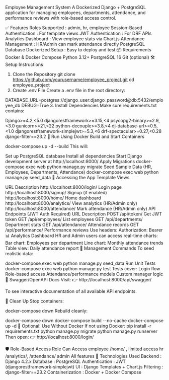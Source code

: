 Employee Management System
A Dockerized Django + PostgreSQL application for managing employees, departments, attendance, and performance reviews with role-based access control.

✅ Features
Roles Supported : admin, hr, employee
Session-Based Authentication : For template views
JWT Authentication : For DRF APIs
Analytics Dashboard : View employee stats via Chart.js
Attendance Management : HR/Admin can mark attendance directly
PostgreSQL Database
Dockerized Setup : Easy to deploy and test
📦 Requirements
Docker & Docker Compose
Python 3.12+
PostgreSQL 16
Git (optional)
🛠️ Setup Instructions
1. Clone the Repository
git clone https://github.com/yourusername/employee_project.git 
cd employee_project
2. Create .env File
Create a .env file in the root directory:

DATABASE_URL=postgres://django_user:django_password@db:5432/employee_db
DEBUG=True
3. Install Dependencies
Make sure requirements.txt contains:

Django>=4.2,<5.0
djangorestframework>=3.15,<4
psycopg2-binary>=2.9,<3.0
gunicorn>=21,<22
python-decouple>=3.8,<4
dj-database-url>=0.5,<1.0
djangorestframework-simplejwt>=5.3,<6
drf-spectacular>=0.27,<0.28
django-filter==23.2
🐳 Run Using Docker
Build and Start Containers

docker-compose up -d --build
This will:

Set up PostgreSQL database
Install all dependencies
Start Django development server at http://localhost:8000/
Apply Migrations
docker-compose exec web python manage.py migrate
Seed Sample Data (HR, Employees, Departments, Attendance)
docker-compose exec web python manage.py seed_data
🚀 Accessing the App
Template Views

URL	Description
http://localhost:8000/login/	Login page
http://localhost:8000/signup/	Signup (if enabled)
http://localhost:8000/home/	Home dashboard
http://localhost:8000/analytics/	View analytics (HR/Admin only)
http://localhost:8000/attendance/	Mark attendance (HR/Admin only)
API Endpoints (JWT Auth Required)
URL	Description
POST /api/token/	Get JWT token
GET /api/employees/	List employees
GET /api/departments/	Department stats
GET /api/attendance/	Attendance records
GET /api/performance/	Performance reviews
Use headers:
Authorization: Bearer <your-access-token>
📊 Analytics Dashboard
HR and Admin users can access real-time charts:
Bar chart: Employees per department
Line chart: Monthly attendance trends
Table view: Daily attendance report
🧾 Management Commands
To seed realistic data:

docker-compose exec web python manage.py seed_data
Run Unit Tests
docker-compose exec web python manage.py test
Tests cover:
Login flow
Role-based access
Attendance/performance models
Custom manager logic
📄 Swagger/OpenAPI Docs
Visit: 👉 http://localhost:8000/api/swagger/

To see interactive documentation of all available API endpoints.

🧹 Clean Up
Stop containers:

docker-compose down
Rebuild cleanly:

docker-compose down
docker-compose build --no-cache
docker-compose up -d
🧰 Optional: Use Without Docker If not using Docker:
pip install -r requirements.txt
python manage.py migrate
python manage.py runserver
Then open: 👉 http://localhost:8000/login/

🛡️ Role-Based Access
Role	Can Access
employee	/home/ , limited access
hr	/analytics/, /attendance/
admin	All features
🧩 Technologies Used
Backend : Django 4.2.x
Database : PostgreSQL
Authentication : JWT (djangorestframework-simplejwt)
UI : Django Templates + Chart.js
Filtering : django-filter==23.2
Containerization : Docker + Docker Compose
